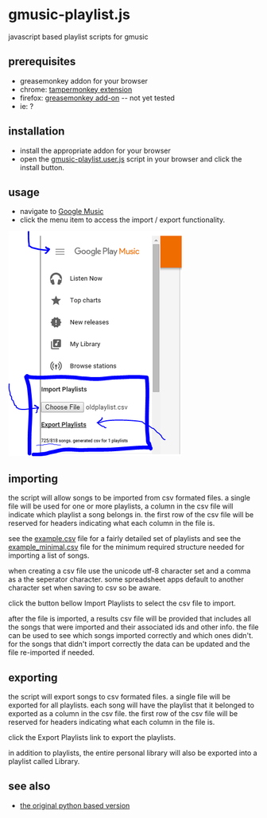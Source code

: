 gmusic-playlist.js
===============

javascript based playlist scripts for gmusic

## prerequisites
 
 - greasemonkey addon for your browser
  - chrome: [tampermonkey extension](https://chrome.google.com/webstore/detail/tampermonkey/dhdgffkkebhmkfjojejmpbldmpobfkfo?hl=en)
  - firefox: [greasemonkey add-on](https://addons.mozilla.org/en-us/firefox/addon/greasemonkey/) -- not yet tested
  - ie: ?

## installation

 - install the appropriate addon for your browser
 - open the [gmusic-playlist.user.js](gmusic-playlist.user.js?raw=true) script in your browser and click the install button.

## usage

 - navigate to [Google Music](http://music.google.com)
 - click the menu item to access the import / export functionality.

![Screenshot](screenshot.png?raw=true "Screenshot of the UI")

## importing

the script will allow songs to be imported from csv formated files. a single
file will be used for one or more playlists, a column in the csv file will
indicate which playlist a song belongs in. the first row of the csv file will
be reserved for headers indicating what each column in the file is.

see the [example.csv](example.csv) file for a fairly detailed set of playlists
and see the [example_minimal.csv](example_minimal.csv) file for the minimum
required structure needed for importing a list of songs.

when creating a csv file use the unicode utf-8 character set and a comma
as a the seperator character. some spreadsheet apps default to another
character set when saving to csv so be aware.

click the button bellow Import Playlists to select the csv file to import.

after the file is imported, a results csv file will be provided that includes
all the songs that were imported and their associated ids and other info. the
file can be used to see which songs imported correctly and which ones didn't.
for the songs that didn't import correctly the data can be updated and the file
re-imported if needed.

## exporting

the script will export songs to csv formated files. a single file will be
exported for all playlists. each song will have the playlist that it belonged
to exported as a column in the csv file. the first row of the csv file will be
reserved for headers indicating what each column in the file is.

click the Export Playlists link to export the playlists.

in addition to playlists, the entire personal library will also be exported
into a playlist called Library.

## see also

 - [the original python based version](
   https://github.com/soulfx/gmusic-playlist)
